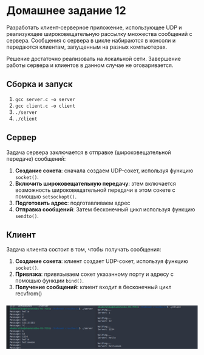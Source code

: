 # Домашнее задание 12

Разработать клиент-серверное приложение, использующее UDP и реализующее широковещательную рассылку множества сообщений с сервера. Сообщения с сервера в цикле набираются в консоли и передаются клиентам, запущенным на разных компьютерах.

Решение достаточно реализовать на локальной сети. Завершение работы сервера и клиентов в данном случае не оговаривается.



## Сборка и запуск

1. `gcc server.c -o server`
2. `gcc client.c -o client`
3. `./server`
4. `./client`


## Сервер

Задача сервера заключается в отправке (широковещательной передаче) сообщений:

1. **Создание сокета**: сначала создаем UDP-сокет, используя функцию `socket()`.
2. **Включить широковещательную передачу**: зтем включается возможность широковещательной передачи в этом сокете с помощью `setsockopt()`.
3. **Подготовить адрес**: подготавливаем адрес 
4. **Отправка сообщений**: Затем бесконечный цикл используя функцию `sendto()`.

## Клиент

Задача клиента состоит в том, чтобы получать сообщения:

1. **Создание сокета**:  клиент создает UDP-сокет, используя функцию `socket()`.
2. **Привязка**:  привязываем сокет указанному порту и адресу с помощью функции `bind()`.
3. **Получение сообщений**:  клиент входит в бесконечный цикл recvfrom()

### ![Иллюстрация](https://github.com/obadoraibu/os-sem-hw/blob/main/hw-12/1.png)
